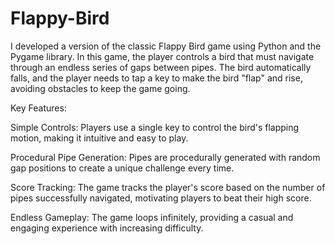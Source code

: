 # Flappy-Bird
I developed a version of the classic Flappy Bird game using Python and the Pygame library. In this game, the player controls a bird that must navigate through an endless series of gaps between pipes. The bird automatically falls, and the player needs to tap a key to make the bird "flap" and rise, avoiding obstacles to keep the game going.

Key Features:

Simple Controls: Players use a single key to control the bird's flapping motion, making it intuitive and easy to play.

Procedural Pipe Generation: Pipes are procedurally generated with random gap positions to create a unique challenge every time.

Score Tracking: The game tracks the player's score based on the number of pipes successfully navigated, motivating players to beat their high score.

Endless Gameplay: The game loops infinitely, providing a casual and engaging experience with increasing difficulty.
